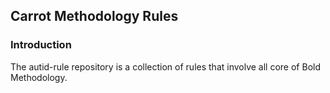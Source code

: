 ## Carrot Methodology Rules

### Introduction

The autid-rule repository is a collection of rules that involve all core of Bold Methodology.
